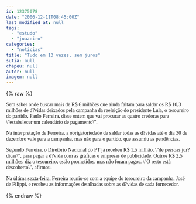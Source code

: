 ```yaml
---
id: 12375078
date: "2006-12-11T08:45:00Z"
last_modified_at: null
tags:
  - "estudo"
  - "juazeiro"
categories:
  - "noticias"
title: "Tudo em 13 vezes, sem juros"
sutia: null
chapeu: null
autor: null
imagem: null
---
```

{% raw %}
<p><P><FONT face=Verdana>Sem saber onde buscar mais de R$ 6 milhões que ainda faltam para saldar os R$ 10,3 milhões de d?vidas deixados pela campanha da reeleição do presidente Lula, o tesoureiro do partido, Paulo Ferreira, disse ontem que vai procurar as quatro credoras para \"estabelecer um calendário de pagamento\". </FONT></P></p>
<p><P><FONT face=Verdana>Na interpretação de Ferreira, a obrigatoriedade de saldar todas as d?vidas até o dia 30 de dezembro vale para a campanha, mas não para o partido, que assumiu as pendências. </FONT></P></p>
<p><P><FONT face=Verdana>Segundo Ferreira, o Diretório Nacional do PT já recebeu R$ 1,5 milhão, \"de pessoas jur?dicas\", para pagar a d?vida com as gráficas e empresas de publicidade. Outros R$ 2,5 milhões, diz o tesoureiro, estão prometidos, mas não foram pagos. \"O resto está descoberto\", afirmou. </FONT></P></p>
<p><P><FONT face=Verdana>Na última sexta-feira, Ferreira reuniu-se com a equipe do tesoureiro da campanha, José de Filippi, e recebeu as informações detalhadas sobre as d?vidas de cada fornecedor. </FONT></P> </p>
{% endraw %}